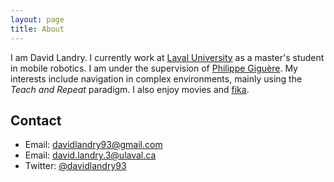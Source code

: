 ```yaml
---
layout: page
title: About
---
```


I am David Landry. I currently work at [Laval University](http://ulaval.ca) as a
master's student in mobile robotics. I am under the supervision of
[Philippe Giguère](http://www2.ift.ulaval.ca/~pgiguere/). My interests include 
navigation in complex environments, mainly using the _Teach and Repeat_ paradigm.
I also enjoy movies and [fika](http://en.wikipedia.org/wiki/Fika_(Sweden)).

## Contact

- Email: <davidlandry93@gmail.com>
- Email: <david.landry.3@ulaval.ca>
- Twitter: [@davidlandry93]( https://twitter.com/davidlandry93 )
